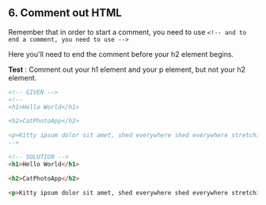 ## 6. Comment out HTML

Remember that in order to start a comment, you need to use `<!-- and to end a comment, you need to use -->`

Here you'll need to end the comment before your h2 element begins.

**Test** : Comment out your h1 element and your p element, but not your h2 element.

```html
<!-- GIVEN -->
<!--
<h1>Hello World</h1>

<h2>CatPhotoApp</h2>

<p>Kitty ipsum dolor sit amet, shed everywhere shed everywhere stretching attack your ankles chase the red dot, hairball run catnip eat the grass sniff.</p>
-->

<!-- SOLUTION -->
<h1>Hello World</h1>

<h2>CatPhotoApp</h2>

<p>Kitty ipsum dolor sit amet, shed everywhere shed everywhere stretching attack your ankles chase the red dot, hairball run catnip eat the grass sniff.</p>
```
